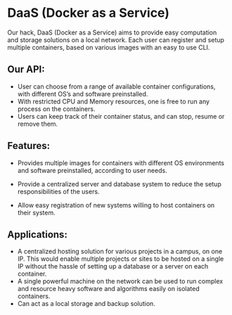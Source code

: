 # DaaS (Docker as a Service)

Our hack, DaaS (Docker as a Service) aims to provide easy computation and storage solutions on a local network. Each user can register and setup multiple containers, based on various images with an easy to use CLI. 

## Our API:

* User can choose from a range of available container configurations, with different OS’s and software preinstalled.
* With restricted CPU and Memory resources, one is free to run any process on the containers.
* Users can keep track of their container status, and can stop, resume or remove them.

## Features:

* Provides multiple images for containers with different OS environments and software preinstalled, according to user needs.

* Provide a centralized server and database system to reduce the setup responsibilities of the users.

* Allow easy registration of new systems willing to host containers on their system.

## Applications:

* A centralized hosting solution for various projects in a campus, on one IP. This would enable multiple projects or sites to be hosted on a single IP without the hassle of setting up a database or a server on each container.
* A single powerful machine on the network can be used to run complex and resource heavy software and algorithms easily on isolated containers.
* Can act as a local storage and backup solution.